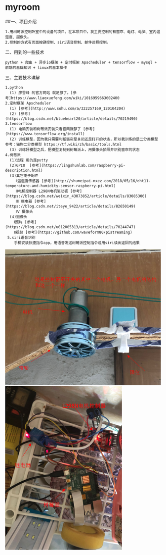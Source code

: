 # myroom

##一、项目介绍

    1.用树莓派控制卧室中的设备的项目。在本项目中，我主要控制的有窗帘、电灯、电脑、室内温湿度、摄像头。
    2.控制的方式有页面按键控制、siri语音控制、邮件远程控制。

二、用到的一些技术
    
    python + 爬虫 + 异步io框架 + 定时框架 Apscheduler + tensorflow + mysql + 前端的基础知识 + linux的基本操作

三、主要技术详解
    
    1.python 
      (1) 廖雪峰 的官方网站 就足够了。[参考]https://www.liaoxuefeng.com/wiki/1016959663602400
    2.定时框架 Apscheduler
      (1) [参考](http://www.sohu.com/a/322257169_120104204)
      (2) [参考](https://blog.csdn.net/blueheart20/article/details/70219490)
    3.tensorflow
      (1) 电脑安装和树莓派安装只看官网就够了 [参考](https://www.tensorflow.org/install)
      (2) 训练模型，因为我只需要判断窗帘是关闭还是打开的状态，所以我训练的是二分类模型 参考：猫狗二分类模型 https://tf.wiki/zh/basic/tools.html
      (3) 训练好模型之后，把模型复制到树莓派上，用摄像头拍照并识别窗帘的状态
    4.树莓派
      (1)远程 用的是putty
      (2)GPIO  [参考](https://lingshunlab.com/raspberry-pi-description.html)
      (3)其它电子配件 
         Ⅰ温湿度传感器 [参考](http://shumeipai.nxez.com/2018/05/16/dht11-temperature-and-humidity-sensor-raspberry-pi.html)
         Ⅱ电机控制器 L298N电机驱动板 [参考](https://blog.csdn.net/weixin_43073852/article/details/83085306)
         Ⅲ 继电器 [参考](https://blog.csdn.net/iteye_9422/article/details/82650149)
         Ⅳ 摄像头 
      (4)摄像头 
        Ⅰ照片 [参考](https://blog.csdn.net/u012005313/article/details/70244747)
        Ⅱ视频 [参考](https://github.com/waveform80/pistreaming)
     5.siri语音识别
        手机安装快捷指令app，用语音发送树莓派控制指令或用siri读出返回的结果

![image](https://github.com/zsdnishishui/uploadImg/blob/master/chuang.png)
![image](https://github.com/zsdnishishui/uploadImg/blob/master/zongcheng.png)
          
